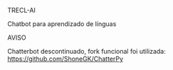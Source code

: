 TRECL-AI

Chatbot para aprendizado de línguas

AVISO

Chatterbot descontinuado, fork funcional foi utilizada: https://github.com/ShoneGK/ChatterPy
